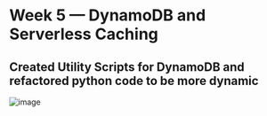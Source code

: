 # Week 5 — DynamoDB and Serverless Caching

  ## Created Utility Scripts for DynamoDB and refactored python code to be more dynamic
  ![image](https://user-images.githubusercontent.com/97846441/227073090-4a611a7d-6698-49db-9c0b-a10a2645570c.png)
